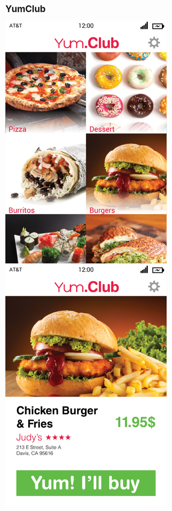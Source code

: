 YumClub
=======

![My image](https://github.com/cching808/YumClub/blob/master/misq/YumClubMockup.jpg)
![My image](https://github.com/cching808/YumClub/blob/master/misq/YumClubMockup2.jpg)

